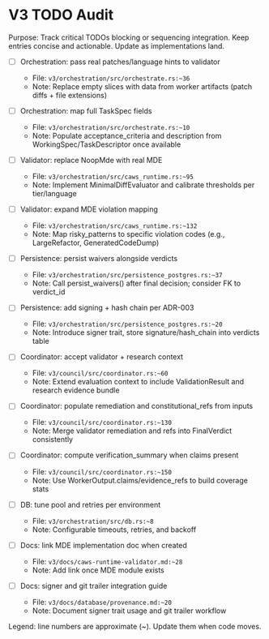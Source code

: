 # V3 TODO Audit

Purpose: Track critical TODOs blocking or sequencing integration. Keep entries concise and actionable. Update as implementations land.

- [ ] Orchestration: pass real patches/language hints to validator
  - File: `v3/orchestration/src/orchestrate.rs:~36`
  - Note: Replace empty slices with data from worker artifacts (patch diffs + file extensions)

- [ ] Orchestration: map full TaskSpec fields
  - File: `v3/orchestration/src/orchestrate.rs:~10`
  - Note: Populate acceptance_criteria and description from WorkingSpec/TaskDescriptor once available

- [ ] Validator: replace NoopMde with real MDE
  - File: `v3/orchestration/src/caws_runtime.rs:~95`
  - Note: Implement MinimalDiffEvaluator and calibrate thresholds per tier/language

- [ ] Validator: expand MDE violation mapping
  - File: `v3/orchestration/src/caws_runtime.rs:~132`
  - Note: Map risky_patterns to specific violation codes (e.g., LargeRefactor, GeneratedCodeDump)

- [ ] Persistence: persist waivers alongside verdicts
  - File: `v3/orchestration/src/persistence_postgres.rs:~37`
  - Note: Call persist_waivers() after final decision; consider FK to verdict_id

- [ ] Persistence: add signing + hash chain per ADR-003
  - File: `v3/orchestration/src/persistence_postgres.rs:~20`
  - Note: Introduce signer trait, store signature/hash_chain into verdicts table

- [ ] Coordinator: accept validator + research context
  - File: `v3/council/src/coordinator.rs:~60`
  - Note: Extend evaluation context to include ValidationResult and research evidence bundle

- [ ] Coordinator: populate remediation and constitutional_refs from inputs
  - File: `v3/council/src/coordinator.rs:~130`
  - Note: Merge validator remediation and refs into FinalVerdict consistently

- [ ] Coordinator: compute verification_summary when claims present
  - File: `v3/council/src/coordinator.rs:~150`
  - Note: Use WorkerOutput.claims/evidence_refs to build coverage stats

- [ ] DB: tune pool and retries per environment
  - File: `v3/orchestration/src/db.rs:~8`
  - Note: Configurable timeouts, retries, and backoff

- [ ] Docs: link MDE implementation doc when created
  - File: `v3/docs/caws-runtime-validator.md:~28`
  - Note: Add link once MDE module exists

- [ ] Docs: signer and git trailer integration guide
  - File: `v3/docs/database/provenance.md:~20`
  - Note: Document signer trait usage and git trailer workflow

Legend: line numbers are approximate (~). Update them when code moves.
